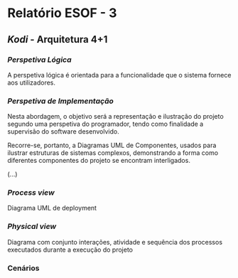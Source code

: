 # Relatório ESOF - 3

## *Kodi* - Arquitetura 4+1

### *Perspetiva Lógica* 
A perspetiva lógica é orientada para a funcionalidade que o sistema fornece aos utilizadores.


### *Perspetiva de Implementação*

Nesta abordagem, o objetivo será a representação e ilustração do projeto segundo uma perspetiva do programador, tendo  como finalidade a supervisão do software desenvolvido.

Recorre-se, portanto, a Diagramas UML de Componentes, usados para ilustrar estruturas de sistemas complexos, demonstrando a forma como diferentes componentes do projeto se encontram interligados.

(...)

### *Process view* 
Diagrama UML de deployment

### *Physical view* 
Diagrama com conjunto interações, atividade e sequência dos processos executados durante a execução do projeto

### Cenários
